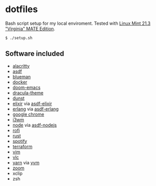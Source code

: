 # dotfiles

Bash script setup for my local enviroment.
Tested with [Linux Mint 21.3 "Virginia" MATE Edition](https://www.linuxmint.com/edition.php?id=312).

```sh
$ ./setup.sh 
```

## Software included

- [alacritty](https://github.com/alacritty/alacritty)
- [asdf](https://github.com/asdf-vm/asdf)
- [blueman](https://github.com/blueman-project/blueman)
- [docker](https://www.docker.com/)
- [doom-emacs](https://github.com/hlissner/doom-emacs/)
- [dracula-theme](https://draculatheme.com)
- [dunst](https://github.com/dunst-project/dunst)
- [elixir](https://elixir-lang.org/) via [asdf-elixir](https://github.com/asdf-vm/asdf-elixir)
- [erlang](https://www.erlang.org/) via [asdf-erlang](https://github.com/asdf-vm/asdf-erlang)
- [google chrome](https://www.google.com/chrome/index.html)
- [i3wm](https://i3wm.org/)
- [node](https://nodejs.org/) via [asdf-nodejs](https://github.com/asdf-vm/asdf-nodejs)
- [rofi](https://github.com/davatorium/rofi)
- [rust](https://www.rust-lang.org/)
- [spotify](https://www.spotify.com)
- [terraform](https://www.terraform.io/)
- [vim](https://www.vim.org/)
- [vlc](https://www.videolan.org/vlc/)
- [yarn](https://yarnpkg.com/) via [yvm](https://github.com/tophat/yvm)
- [zoom](https://zoom.us/)
- xclip
- zsh
